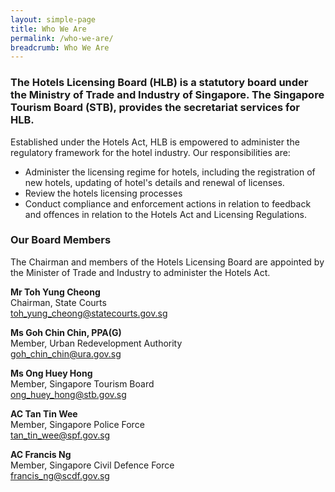 ```yaml
---
layout: simple-page
title: Who We Are
permalink: /who-we-are/
breadcrumb: Who We Are
---
```


### The Hotels Licensing Board (HLB) is a statutory board under the Ministry of Trade and Industry of Singapore. The Singapore Tourism Board (STB), provides the secretariat services for HLB.

Established under the Hotels Act, HLB is empowered to administer the regulatory framework for the hotel industry. Our responsibilities are:

* Administer the licensing regime for hotels, including the registration of new hotels, updating of hotel's details and renewal of licenses.
* Review the hotels licensing processes
* Conduct compliance and enforcement actions in relation to feedback and offences in relation to the Hotels Act and Licensing Regulations.

### **Our Board Members**

The Chairman and members of the Hotels Licensing Board are appointed by the Minister of Trade and Industry to administer the Hotels Act.

**Mr Toh Yung Cheong**<br>
Chairman, State Courts<br>
[toh_yung_cheong@statecourts.gov.sg](toh_yung_cheong@statecourts.gov.sg)

**Ms Goh Chin Chin, PPA(G)**<br>
Member, Urban Redevelopment Authority<br>
[goh_chin_chin@ura.gov.sg](goh_chin_chin@ura.gov.sg)

**Ms Ong Huey Hong**<br>
Member, Singapore Tourism Board<br>
[ong_huey_hong@stb.gov.sg](ong_huey_hong@stb.gov.sg)

**AC Tan Tin Wee**<br>
Member, Singapore Police Force<br>
[tan_tin_wee@spf.gov.sg](tan_tin_wee@spf.gov.sg)

**AC Francis Ng**<br>
Member, Singapore Civil Defence Force<br>
[francis_ng@scdf.gov.sg](francis_ng@scdf.gov.sg)
